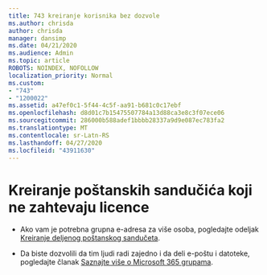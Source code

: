 ```yaml
---
title: 743 kreiranje korisnika bez dozvole
ms.author: chrisda
author: chrisda
manager: dansimp
ms.date: 04/21/2020
ms.audience: Admin
ms.topic: article
ROBOTS: NOINDEX, NOFOLLOW
localization_priority: Normal
ms.custom:
- "743"
- "1200022"
ms.assetid: a47ef0c1-5f44-4c5f-aa91-b681c0c17ebf
ms.openlocfilehash: d8d01c7b15475507784a13d88ca3e8c3f07ece06
ms.sourcegitcommit: 286000b588adef1bbbb28337a9d9e087ec783fa2
ms.translationtype: MT
ms.contentlocale: sr-Latn-RS
ms.lasthandoff: 04/27/2020
ms.locfileid: "43911630"
---
```

# <a name="create-mailboxes-that-dont-require-licenses"></a>Kreiranje poštanskih sandučića koji ne zahtevaju licence

- Ako vam je potrebna grupna e-adresa za više osoba, pogledajte odeljak [Kreiranje deljenog poštanskog sandučeta](https://docs.microsoft.com/office365/admin/email/create-a-shared-mailbox).

- Da biste dozvolili da tim ljudi radi zajedno i da deli e-poštu i datoteke, pogledajte članak [Saznajte više o Microsoft 365 grupama](https://support.office.com/article/b565caa1-5c40-40ef-9915-60fdb2d97fa2).
